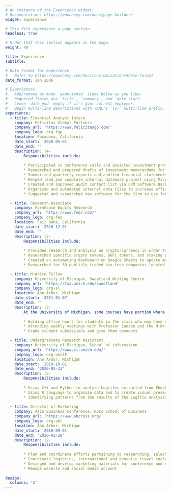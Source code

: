 ```yaml
---
# An instance of the Experience widget.
# Documentation: https://wowchemy.com/docs/page-builder/
widget: experience

# This file represents a page section.
headless: true

# Order that this section appears on the page.
weight: 40

title: Experience
subtitle:

# Date format for experience
#   Refer to https://wowchemy.com/docs/customization/#date-format
date_format: Jan 2006

# Experiences.
#   Add/remove as many `experience` items below as you like.
#   Required fields are `title`, `company`, and `date_start`.
#   Leave `date_end` empty if it's your current employer.
#   Begin multi-line descriptions with YAML's `|2-` multi-line prefix.
experience:
  - title: Financial Analyst Intern
    company: Felicitas Global Partners
    company_url: 'https://www.felicitasgp.com/'
    company_logo: org-fgp
    location: Pasadena, California
    date_start: '2020-05-01'
    date_end: ''
    description: |4-
        Responsibilities include:
        
        * Participated in conference calls and assisted investment professionals in ad hoc projects and analyses related to evaluation of direct credit investments and private equity fund investments
        * Researched and prepared drafts of investment memorandums for Investment Committee meetings
        * Summarized quarterly reports and audited financial statements for investment dashboards
        * Helped lead and complete internal database project using Microsoft PowerBi through communicating with outsourced specialists and organizing internal incoming data
        * Created and improved audit contact list via CRM Software Backstop
        * Organized and automated internal data files to increase efficiency of data filling and information sharing throughout the firm
        * Suggested and researched new software for the firm to use for better organization management, remote-working communication, and news sourcing       

  - title: Research Associate
    company: Farmhouse Equity Research
    company_url: 'https://www.feqr.com/'
    company_logo: org-fes
    location: Fair Oaks, California
    date_start: '2020-12-01'
    date_end: ''
    description: |2-
        Responsibilities include:
        
        * Provided research and analysis on crypto-currency in order to build presentation slide decks to prepare for investment pitch
        * Researched specific crypto tokens, DeFi tokens, and staking platforms to create reports for client and discuss in meetings
        * Created an automating dashboard on Google Sheets to update metrics of specific tokens to make monitoring market activity of potential crypto-assets more easily
        * Researched for 50 publicly traded bio-tech companies located in the San Diego/Southern California for a potential ETF and created a stock index for those 50 potential biotech companies for the ETF

  - title: M-Write Fellow
    company: University of Michigan, Sweetland Writing Centre 
    company_url: 'https://lsa.umich.edu/sweetland'
    company_logo: org-sl
    location: Ann Arbor, Michigan
    date_start: '2021-01-07'
    date_end: ''
    description: |2-
        At the University of Michigan, some courses have portion where students have a writing assignment in which they apply the knowledge they learned in class to a hypthetical real-world situation. My job is to help the professor with this specific segment of the task. Responsibilities include:
        
        * Holding office hours for students in the class who may have questions about their submission or the writing assignment in general
        * Attending weekly meetings with Professor Samson and the M-Write Fellow team to grade norm and plan writing assignments
        * Grade student submissions and give them comments

  - title: Undergraduate Research Assistant
    company: University of Michigan, School of information 
    company_url: 'https://www.si.umich.edu/'
    company_logo: org-umsiF
    location: Ann Arbor, Michigan
    date_start: '2019-10-01'
    date_end: '2020-05-31'
    description: |2-
        Responsibilities include:
        
        * Using C++ and Python to analyze Logfiles extracted from Ebooks written by Dr. Barbara Ericson
        * Using R language to organize data and to create visual presentations
        * Identifying patterns from the results of the Logfile analysis
     
  - title: Director of Marketing
    company: Asia Business Conference, Ross School of Business
    company_url: 'https://www.abcross.org/'
    company_logo: org-abc
    location: Ann Arbor, Michigan
    date_start: '2018-09-01'
    date_end: '2020-02-28'
    description: |2-
        Responsibilities include:
        
        * Plan and coordinate efforts pertaining to researching, selecting, and inviting business leaders in Asia as guest speakers to annual conference at the Ross School of Business
        * Coordinate logistics, international and domestic travel including ground transportation and hotel accommodations for conference speakers
        * Desinged and develop marketing materials for conference and negotiate pricing with numerous vendors on supplies and services
        * Manage wesbite and social media account
   
design:
  columns: '2'
---
```

